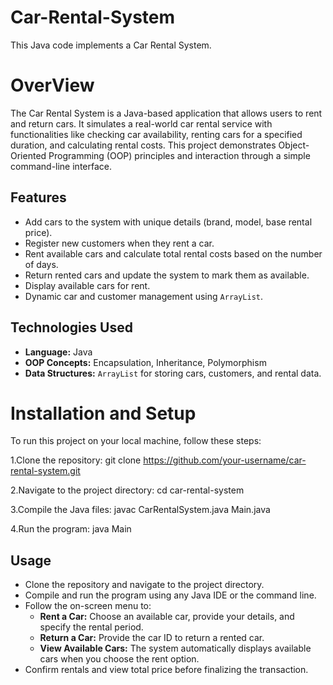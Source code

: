 # Car-Rental-System
This Java code implements a Car Rental System.
# OverView
The Car Rental System is a Java-based application that allows users to rent and return cars. It simulates a real-world car rental service with functionalities like checking car availability, renting cars for a specified duration, and calculating rental costs. This project demonstrates Object-Oriented Programming (OOP) principles and interaction through a simple command-line interface.
 ## Features
- Add cars to the system with unique details (brand, model, base rental price).
- Register new customers when they rent a car.
- Rent available cars and calculate total rental costs based on the number of days.
- Return rented cars and update the system to mark them as available.
- Display available cars for rent.
- Dynamic car and customer management using `ArrayList`.

## Technologies Used
- **Language:** Java
- **OOP Concepts:** Encapsulation, Inheritance, Polymorphism
- **Data Structures:** `ArrayList` for storing cars, customers, and rental data.
# Installation and Setup
To run this project on your local machine, follow these steps:

1.Clone the repository:
git clone https://github.com/your-username/car-rental-system.git

2.Navigate to the project directory:
cd car-rental-system

3.Compile the Java files:
javac CarRentalSystem.java Main.java

4.Run the program:
java Main

## Usage
- Clone the repository and navigate to the project directory.
- Compile and run the program using any Java IDE or the command line.
- Follow the on-screen menu to:
  - **Rent a Car:** Choose an available car, provide your details, and specify the rental period.
  - **Return a Car:** Provide the car ID to return a rented car.
  - **View Available Cars:** The system automatically displays available cars when you choose the rent option.
- Confirm rentals and view total price before finalizing the transaction.


